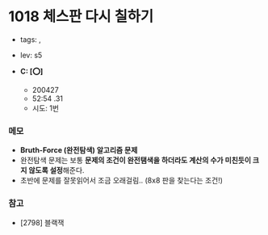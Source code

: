 # 1018 체스판 다시 칠하기
 - tags: ,
 - lev: s5

- **C: [:o:]**
  - 200427
  - 52:54 .31
  - 시도: 1번

### 메모
 - **Bruth-Force (완전탐색) 알고리즘 문제**
 - 완전탐색 문제는 보통 **문제의 조건이 완전탬색을 하더라도 계산의 수가 미친듯이 크지 않도록 설정**해준다.
 - 초반에 문제를 잘못읽어서 조금 오래걸림.. (8x8 판을 찾는다는 조건!)

### 참고
 - [2798] 블랙잭


